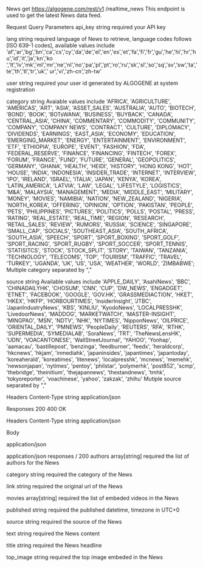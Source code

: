 News
get
https://algogene.com/rest/v1
/realtime_news
This endpoint is used to get the latest News data feed.

Request
Query Parameters
api_key
string
required
your API key

lang
string
required
language of News to retrieve, language codes follows [ISO 639-1 codes], available values include ‘af','ar','bg','bn','ca','cs','cy','da','de','el','en','es','et','fa','fi','fr','gu','he','hi','hr','hu','id','it','ja','kn','ko ','lt','lv','mk','ml','mr','ne','nl','no','pa','pl','pt','ro','ru','sk','sl','so','sq','sv','sw','ta','te','th','tl','tr','uk',' ur','vi','zh-cn','zh-tw'

user
string
required
your user id generated by ALGOGENE at system registration

category
string
Avaiable values include 'AFRICA', 'AGRICULTURE', 'AMERICAS', 'ART', 'ASIA', 'ASSET_SALES', 'AUSTRALIA', 'AUTO', 'BIOTECH', 'BOND', 'BOOK', 'BOTsWANA', 'BUSINESS', 'BUYBACK', 'CANADA', 'CENTRAL_ASIA', 'CHINA', 'COMMENTARY', 'COMMODITY', 'COMMUNITY', 'COMPANY', 'COMPANY NEWS', 'CONTRACT', 'CULTURE', 'DIPLOMACY', 'DIVIDENDS', 'EARNINGS', 'EAST_ASIA', 'ECONOMY', 'EDUCATION', 'EMERGING_MARKET', 'ENERGY', 'ENTERTAINMENT', 'ENVIRONMENT', 'ETF', 'ETHIOPIA', 'EUROPE', 'EVENT', 'FASHION', 'FDA', 'FEDERAL_RESERVE', 'FINANCE', 'FINANCING', 'FINTECH', 'FOREX', 'FORUM', 'FRANCE', 'FUND', 'FUTURE', 'GENERAL', 'GEOPOLITICS', 'GERMANY', 'GHANA', 'HEALTH', 'HEIDI', 'HISTORY', 'HONG KONG', 'HOT', 'HOUSE', 'INDIA', 'INDONESIA', 'INSIDER_TRADE', 'INTERNET', 'INTERVIEW', 'IPO', 'IRELAND', 'ISRAEL', 'ITALIA', 'JAPAN', 'KENYA', 'KOREA', 'LATIN_AMERICA', 'LATVIA', 'LAW', 'LEGAL', 'LIFESTYLE', 'LOGISTICS', 'M&A', 'MALAYSIA', 'MANAGEMENT', 'MEDIA', 'MIDDLE_EAST', 'MILITARY', 'MONEY', 'MOVIES', 'NAMIBIA', 'NATION', 'NEW_ZEALAND', 'NIGERIA', 'NORTH_KOREA', 'OFFERING', 'OPINION', 'OPTION', 'PAKISTAN', 'PEOPLE', 'PETS', 'PHILIPPINES', 'PICTURES', 'POLITICS', 'POLLS', 'POSTAL', 'PRESS', 'RATING', 'REAL_ESTATE', 'REAL_TIME', 'REGION', 'RESEARCH', 'RETAIL_SALES', 'REVIEW', 'RUMORS', 'RUSSIA', 'SCIENCE', 'SINGAPORE', 'SMALL_CAP', 'SOCIALS', 'SOUTHEAST_ASIA', 'SOUTH_AFRICA', 'SOUTH_ASIA', 'SPEECH', 'SPORT', 'SPORT_BOXING', 'SPORT_GOLF', 'SPORT_RACING', 'SPORT_RUGBY', 'SPORT_SOCCER', 'SPORT_TENNIS', 'STATISITCS', 'STOCK', 'STOCK_SPLIT', 'STORY', 'TAIWAN', 'TANZANIA', 'TECHNOLOGY', 'TELECOMS', 'TOP', 'TOURISM', 'TRAFFIC', 'TRAVEL', 'TURKEY', 'UGANDA', 'UK', 'US', 'USA', 'WEATHER', 'WORLD', 'ZIMBABWE'; Multiple category separated by ","

source
string
Available values include 'APPLE_DAILY', 'AsahiNews', 'BBC', 'CHINADAILYHK', 'CHOSUM', 'CNN', 'CUP', 'DW_NEWS', 'ENGADGET', 'ETNET', 'FACEBOOK', 'GOOGLE', 'GOV.HK', 'GRASSMEDIACTION', 'HKET', 'HKEX', 'HKFP', 'HORBOURTIMES', 'InsiderInsight', 'JTBC', 'JapanIndustryNews', 'KBS', 'KINLIU', 'KyodoNews', 'LOCALPRESSHK', 'LivedoorNews', 'MADDOG', 'MARKETWATCH', 'MASTER-INSIGHT', 'MINGPAO', 'MSN', 'NDTV', 'NHK', 'NYTIMES', 'NipponNews', 'OILPRICE', 'ORIENTAL_DAILY', 'PMNEWS', 'PeopleDaily', 'REUTERS', 'RFA', 'RTHK', 'SUPERMEDIA', 'SYMEDIALAB', 'SoraNews', 'TRT', 'TheNewsLensHK', 'UDN', 'VOACANTONESE', 'WallStreetJournal', 'YAHOO', 'Yonhap', 'aamacau', 'bastillepost', 'benzinga', 'feedburner', 'feedx', 'heraldcorp', 'hkcnews', 'hkjam', 'inmediahk', 'japaninsides', 'japantimes', 'japantoday', 'koreaherald', 'koreatimes', 'litenews', 'localpresshk', 'mcnews', 'memehk', 'newsonjapan', 'nytimes', 'pentoy', 'philstar', 'polymerhk', 'post852', 'scmp', 'thebridge', 'theinitium', 'thejapannews', 'thestandnews', 'tmhk', 'tokyoreporter', 'voachinese', 'yahoo', 'zakzak', 'zhihu' Mutiple source separated by ","

Headers
Content-Type
string
application/json

Responses
200
400
OK

Headers
Content-Type
string
application/json

Body

application/json

application/json
responses
/
200
authors
array[string]
required
the list of authors for the News

category
string
required
the category of the News

link
string
required
the original url of the News

movies
array[string]
required
the list of embeded videos in the News

published
string
required
the published datetime, timezone in UTC+0

source
string
required
the source of the News

text
string
required
the News content

title
string
required
the News headline

top_image
string
required
the top image embeded in the News

